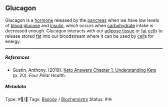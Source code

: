 ## Glucagon

Glucagon is a [hormone]() released by the [pancreas]() when we have low levels of [blood glucose]() and [insulin](Insulin.md), which occurs when [carbohydrate](Carbohydrate.md) intake is decreased enough. Glucagon interacts with our [adipose tissue]() or [fat]() [cell]()s to release stored [fat]() into our bloodstream where it can be used by [cell]()s for energy.

---

##### References

* Gustin, Anthony. (2019). [Keto Answers Chapter 1. Understanding Keto](Keto%20Answers%20Chapter%201.%20Understanding%20Keto.md) (p. 20). *Four Pillar Health*.

##### Metadata

Type: #🔵/🔵 
Tags: [Biology]() / [Biochemistry](Biochemistry.md) 
Status: #☀️ 
